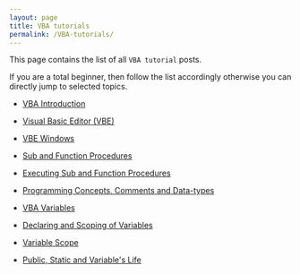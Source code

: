 ```yaml
---
layout: page
title: VBA tutorials
permalink: /VBA-tutorials/
---
```


This page contains the list of all `VBA tutorial` posts.

If you are a total beginner, then follow the list accordingly otherwise you can directly jump to selected topics.

<!--

{% for post in site.posts %}

{% for category in post.categories %}

{%if category == "Visual-Basic"%}
<li><a href="{{ post.url | post.date | reverse }}">{{post.title}}</a><br></li>
{%endif%}

{% endfor %}
{% endfor %}

-->


* [VBA Introduction](/visual-basic/vba-introduction)

* [Visual Basic Editor (VBE)](/visual-basic/vbe-editor)

* [VBE Windows](/visual-basic/vbe-windows)

* [Sub and Function Procedures](/visual-basic/vba-sub-and-function-procedure)

* [Executing Sub and Function Procedures](/visual-basic/vba-executing-procedures)

* [Programming Concepts, Comments and Data-types](/visual-basic/vba-programming-concepts-comments-and-datatypes)

* [VBA Variables](/visual-basic/vba-variables)

* [Declaring and Scoping of Variables](/visual-basic/vba-declaring-and-scoping-of-variables)

* [Variable Scope](/visual-basic/vba-variable-scope)

* [Public, Static and Variable's Life](/visual-basic/vba-publc-stattic-variable-life)



